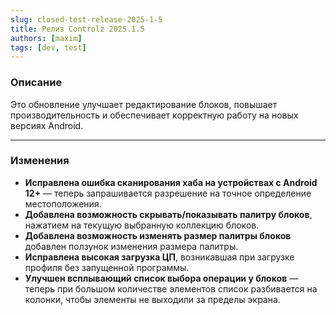 ```yaml
---
slug: closed-test-release-2025-1-5
title: Релиз Controlz 2025.1.5
authors: [maxim]
tags: [dev, test]
---
```


### Описание

Это обновление улучшает редактирование блоков, повышает производительность и обеспечивает корректную работу на новых версиях Android.

<!-- truncate -->
---

### Изменения

- **Исправлена ошибка сканирования хаба на устройствах с Android 12+** — теперь запрашивается разрешение на точное определение местоположения.
- **Добавлена возможность скрывать/показывать палитру блоков**, нажатием на текущую выбранную коллекцию блоков.
- **Добавлена возможность изменять размер палитры блоков** добавлен ползунок изменения размера палитры.
- **Исправлена высокая загрузка ЦП**, возникавшая при загрузке профиля без запущенной программы.
- **Улучшен всплывающий список выбора операции у блоков** — теперь при большом количестве элементов список разбивается на колонки, чтобы элементы не выходили за пределы экрана.
